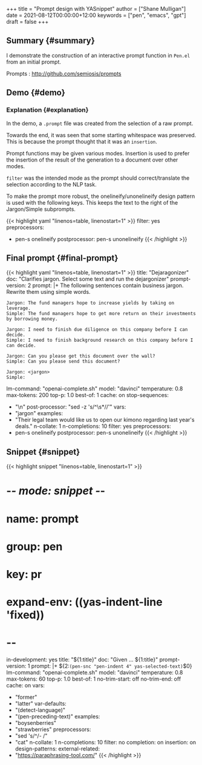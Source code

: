 +++
title = "Prompt design with YASnippet"
author = ["Shane Mulligan"]
date = 2021-08-12T00:00:00+12:00
keywords = ["pen", "emacs", "gpt"]
draft = false
+++

## Summary {#summary}

I demonstrate the construction of an
interactive prompt function in `Pen.el` from
an initial prompt.

Prompts
: <http://github.com/semiosis/prompts>


## Demo {#demo}

<!-- Play on asciinema.com -->
<!-- <a title="asciinema recording" href="https://asciinema.org/a/nTEblQMV3SvYDT6v4gz6q7JpE" target="_blank"><img alt="asciinema recording" src="https://asciinema.org/a/nTEblQMV3SvYDT6v4gz6q7JpE.svg" /></a> -->
<!-- Play on the blog -->
<script src="https://asciinema.org/a/nTEblQMV3SvYDT6v4gz6q7JpE.js" id="asciicast-nTEblQMV3SvYDT6v4gz6q7JpE" async></script>


### Explanation {#explanation}

In the demo, a `.prompt` file was created from the selection of a raw prompt.

Towards the end, it was seen that some
starting whitespace was preserved. This is
because the prompt thought that it was an
`insertion`.

Prompt functions may be given various modes.
Insertion is used to prefer the insertion of
the result of the generation to a document
over other modes.

`filter` was the intended mode as the prompt
should correct/translate the selection
according to the NLP task.

To make the prompt more robust, the
onelineify/unonelineify design pattern is used
with the following keys. This keeps the text
to the right of the Jargon/Simple subprompts.

{{< highlight yaml "linenos=table, linenostart=1" >}}
filter: yes
preprocessors:
- pen-s onelineify
postprocessor: pen-s unonelineify
{{< /highlight >}}


## Final prompt {#final-prompt}

{{< highlight yaml "linenos=table, linenostart=1" >}}
title: "Dejaragonizer"
doc: "Clarifies jargon. Select some text and run the dejargonizer"
prompt-version: 2
prompt: |+
    The following sentences contain business jargon. Rewrite them using simple words.

    Jargon: The fund managers hope to increase yields by taking on leverage.
    Simple: The fund managers hope to get more return on their investments by borrowing money.

    Jargon: I need to finish due diligence on this company before I can decide.
    Simple: I need to finish background research on this company before I can decide.

    Jargon: Can you please get this document over the wall?
    Simple: Can you please send this document?

    Jargon: <jargon>
    Simple:
lm-command: "openai-complete.sh"
model: "davinci"
temperature: 0.8
max-tokens: 200
top-p: 1.0
best-of: 1
cache: on
stop-sequences:
- "\n"
post-processor: "sed -z 's/^\\s*//'"
vars:
- "jargon"
examples:
- "Their legal team would like us to open our kimono regarding last year's deals."
n-collate: 1
n-completions: 10
filter: yes
preprocessors:
- pen-s onelineify
postprocessor: pen-s unonelineify
{{< /highlight >}}


## Snippet {#snippet}

{{< highlight snippet "linenos=table, linenostart=1" >}}
# -*- mode: snippet -*-
# name: prompt
# group: pen
# key: pr
# expand-env: ((yas-indent-line 'fixed))
# --
in-development: yes
title: "${1:title}"
doc: "Given ... ${1:title}"
prompt-version: 1
prompt: |+
${2:`(pen-snc "pen-indent 4" yas-selected-text)`$0}
lm-command: "openai-complete.sh"
model: "davinci"
temperature: 0.8
max-tokens: 60
top-p: 1.0
best-of: 1
no-trim-start: off
no-trim-end: off
cache: on
vars:
- "former"
- "latter"
var-defaults:
- "(detect-language)"
- "(pen-preceding-text)"
examples:
- "boysenberries"
- "strawberries"
preprocessors:
- "sed 's/^/- /"
- "cat"
n-collate: 1
n-completions: 10
filter: no
completion: on
insertion: on
design-patterns:
external-related:
- "https://paraphrasing-tool.com/"
{{< /highlight >}}